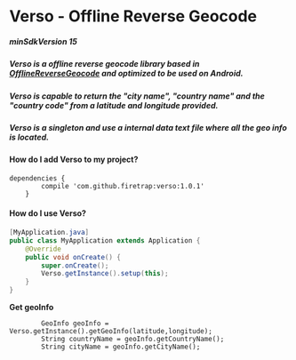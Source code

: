 # Verso - Offline Reverse Geocode 
##### minSdkVersion 15 

##### Verso is a offline reverse geocode library based in [OfflineReverseGeocode](https://github.com/AReallyGoodName/OfflineReverseGeocode) and optimized to be used on Android.

##### Verso is capable to return the "city name", "country name" and the "country code" from a latitude and longitude provided.

##### Verso is a singleton and use a internal data text file where all the geo info is located.

#### How do I add Verso to my project?
```
dependencies {
		compile 'com.github.firetrap:verso:1.0.1'
	}
```

#### How do I use Verso?

```java
[MyApplication.java]
public class MyApplication extends Application {
	@Override
	public void onCreate() {
		super.onCreate();
        Verso.getInstance().setup(this);
	}
}
```

**Get geoInfo**
```
        GeoInfo geoInfo = Verso.getInstance().getGeoInfo(latitude,longitude);
        String countryName = geoInfo.getCountryName();
        String cityName = geoInfo.getCityName();
```

